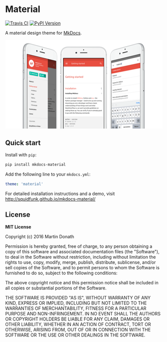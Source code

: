 # Material

[![Travis CI][travis-image]][travis-link]
[![PyPI Version][pypi-v-image]][pypi-v-link]

A material design theme for [MkDocs](http://www.mkdocs.org).

[![iOS](docs/images/screen.png)](http://squidfunk.github.io/mkdocs-material/)

## Quick start

Install with `pip`:

``` sh
pip install mkdocs-material
```

Add the following line to your `mkdocs.yml`:

``` yaml
theme: 'material'
```

For detailed installation instructions and a demo, visit
http://squidfunk.github.io/mkdocs-material/

## License

**MIT License**

Copyright (c) 2016 Martin Donath

Permission is hereby granted, free of charge, to any person obtaining a copy
of this software and associated documentation files (the "Software"), to
deal in the Software without restriction, including without limitation the
rights to use, copy, modify, merge, publish, distribute, sublicense, and/or
sell copies of the Software, and to permit persons to whom the Software is
furnished to do so, subject to the following conditions:

The above copyright notice and this permission notice shall be included in
all copies or substantial portions of the Software.

THE SOFTWARE IS PROVIDED "AS IS", WITHOUT WARRANTY OF ANY KIND, EXPRESS OR
IMPLIED, INCLUDING BUT NOT LIMITED TO THE WARRANTIES OF MERCHANTABILITY,
FITNESS FOR A PARTICULAR PURPOSE AND NON-INFRINGEMENT. IN NO EVENT SHALL THE
AUTHORS OR COPYRIGHT HOLDERS BE LIABLE FOR ANY CLAIM, DAMAGES OR OTHER
LIABILITY, WHETHER IN AN ACTION OF CONTRACT, TORT OR OTHERWISE, ARISING
FROM, OUT OF OR IN CONNECTION WITH THE SOFTWARE OR THE USE OR OTHER DEALINGS
IN THE SOFTWARE.

[travis-image]: https://travis-ci.org/squidfunk/mkdocs-material.svg
[travis-link]: https://travis-ci.org/squidfunk/mkdocs-material
[pypi-v-image]: https://img.shields.io/pypi/v/mkdocs-material.png
[pypi-v-link]: https://pypi.python.org/pypi/mkdocs-material